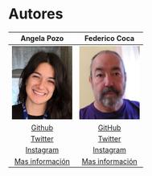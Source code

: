 # Autores

<center>

| Angela Pozo | Federico Coca |
|:-:|:-:|
|![Foto](../img/angela.png) | ![Foto de perfil](../img/YO.png) |
|[Github](https://github.com/ankgiel) | [GitHub](https://github.com/fgcoca) |
|[Twitter](http://twitter.com/ankgiel) | [Twitter](https://twitter.com/fgcoca) |
|[Instagram](https://www.instagram.com/ankgiel/?hl=es) |[Instagram](https://www.instagram.com/cocafederico/?hl=es) |
|[Mas información](../Miscelanea/about_angela.md) | [Mas información](https://fgcoca.github.io/Como-documento/about/) |

</center>
